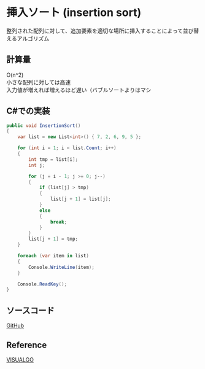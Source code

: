 # 挿入ソート (insertion sort)
整列された配列に対して、追加要素を適切な場所に挿入することによって並び替えるアルゴリズム

## 計算量
O(n^2) <br>
小さな配列に対しては高速<br>
入力値が増えれば増えるほど遅い（バブルソートよりはマシ<br>

## C#での実装
```C#
public void InsertionSort()
{
    var list = new List<int>() { 7, 2, 6, 9, 5 };

    for (int i = 1; i < list.Count; i++)
    {
        int tmp = list[i];
        int j;

        for (j = i - 1; j >= 0; j--)
        {
            if (list[j] > tmp)
            {
                list[j + 1] = list[j];
            }
            else
            {
                break;
            }
        }
        list[j + 1] = tmp;
    }

    foreach (var item in list)
    {
        Console.WriteLine(item);
    }

    Console.ReadKey();
}
```

## ソースコード
[GitHub](https://github.com/pixcelo/Algorithm_csharp/blob/main/Algorithms/Service/SortService.cs)

## Reference
[VISUALGO](https://visualgo.net/en)
